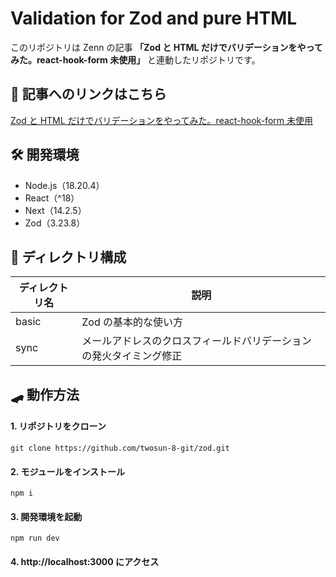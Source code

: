 # Validation for Zod and pure HTML

このリポジトリは Zenn の記事 **「Zod と HTML だけでバリデーションをやってみた。react-hook-form 未使用」** と連動したリポジトリです。

## 📄 記事へのリンクはこちら

[Zod と HTML だけでバリデーションをやってみた。react-hook-form 未使用](https://zenn.dev/cocomina/articles/validation-zod-pure-html)

## 🛠️ 開発環境

- Node.js（18.20.4）
- React（^18）
- Next（14.2.5）
- Zod（3.23.8）

## 📁 ディレクトリ構成

| ディレクトリ名 | 説明                                                               |
| -------------- | ------------------------------------------------------------------ |
| basic          | Zod の基本的な使い方                                               |
| sync           | メールアドレスのクロスフィールドバリデーションの発火タイミング修正 |

## 🛹 動作方法

#### 1. リポジトリをクローン

```
git clone https://github.com/twosun-8-git/zod.git
```

#### 2. モジュールをインストール

```
npm i
```

#### 3. 開発環境を起動

```
npm run dev
```

#### 4. http://localhost:3000 にアクセス
